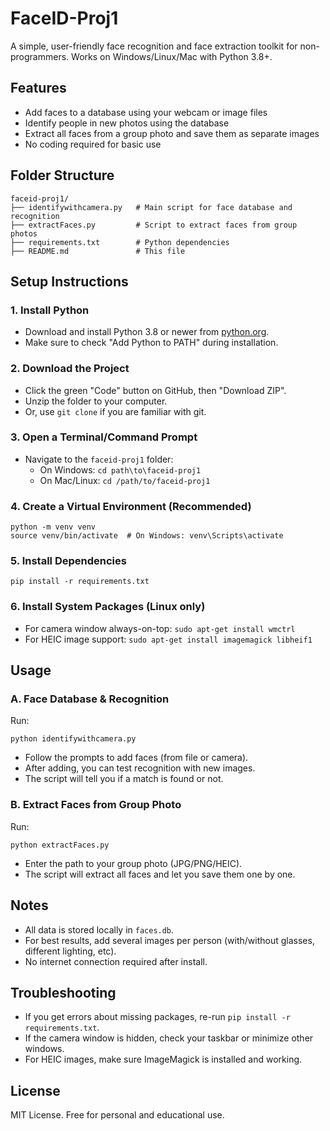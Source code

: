 # FaceID-Proj1

A simple, user-friendly face recognition and face extraction toolkit for non-programmers. Works on Windows/Linux/Mac with Python 3.8+.

## Features
- Add faces to a database using your webcam or image files
- Identify people in new photos using the database
- Extract all faces from a group photo and save them as separate images
- No coding required for basic use

## Folder Structure
```
faceid-proj1/
├── identifywithcamera.py   # Main script for face database and recognition
├── extractFaces.py         # Script to extract faces from group photos
├── requirements.txt        # Python dependencies
├── README.md               # This file
```

## Setup Instructions

### 1. Install Python
- Download and install Python 3.8 or newer from [python.org](https://www.python.org/downloads/).
- Make sure to check "Add Python to PATH" during installation.

### 2. Download the Project
- Click the green "Code" button on GitHub, then "Download ZIP".
- Unzip the folder to your computer.
- Or, use `git clone` if you are familiar with git.

### 3. Open a Terminal/Command Prompt
- Navigate to the `faceid-proj1` folder:
  - On Windows: `cd path\to\faceid-proj1`
  - On Mac/Linux: `cd /path/to/faceid-proj1`

### 4. Create a Virtual Environment (Recommended)
```
python -m venv venv
source venv/bin/activate  # On Windows: venv\Scripts\activate
```

### 5. Install Dependencies
```
pip install -r requirements.txt
```

### 6. Install System Packages (Linux only)
- For camera window always-on-top: `sudo apt-get install wmctrl`
- For HEIC image support: `sudo apt-get install imagemagick libheif1`

## Usage

### A. Face Database & Recognition
Run:
```
python identifywithcamera.py
```
- Follow the prompts to add faces (from file or camera).
- After adding, you can test recognition with new images.
- The script will tell you if a match is found or not.

### B. Extract Faces from Group Photo
Run:
```
python extractFaces.py
```
- Enter the path to your group photo (JPG/PNG/HEIC).
- The script will extract all faces and let you save them one by one.

## Notes
- All data is stored locally in `faces.db`.
- For best results, add several images per person (with/without glasses, different lighting, etc).
- No internet connection required after install.

## Troubleshooting
- If you get errors about missing packages, re-run `pip install -r requirements.txt`.
- If the camera window is hidden, check your taskbar or minimize other windows.
- For HEIC images, make sure ImageMagick is installed and working.

## License
MIT License. Free for personal and educational use.
